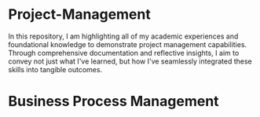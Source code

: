 # Project-Management

In this repository, I am highlighting all of my academic experiences and foundational knowledge to demonstrate project management capabilities. Through comprehensive documentation and reflective insights, I aim to convey not just what I've learned, but how I've seamlessly integrated these skills into tangible outcomes.

# Business Process Management

